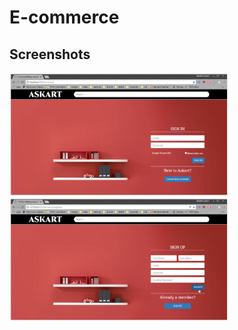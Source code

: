 # E-commerce

## Screenshots

<img src="assets/one.PNG" alt="home page" width="350" height="197">
&nbsp;&nbsp;&nbsp;&nbsp;
<img src="assets/two.PNG" alt="home page" width="350" height="197">